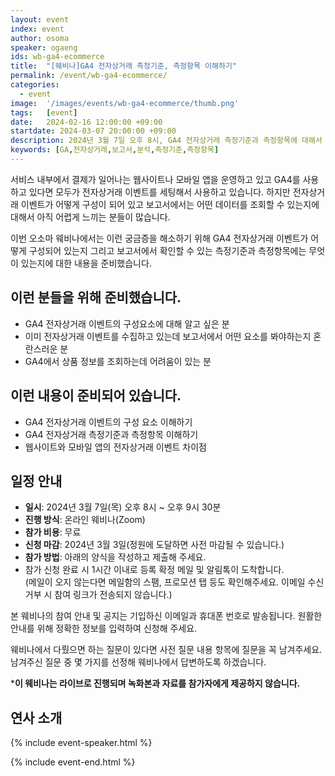 ```yaml
---
layout: event
index: event
author: osoma
speaker: ogaeng
ids: wb-ga4-ecommerce
title:  "[웨비나]GA4 전자상거래 측정기준, 측정항목 이해하기"
permalink: /event/wb-ga4-ecommerce/
categories:
  - event
image:  '/images/events/wb-ga4-ecommerce/thumb.png'
tags:   [event]
date:   2024-02-16 12:00:00 +09:00
startdate: 2024-03-07 20:00:00 +09:00
description: 2024년 3월 7일 오후 8시, GA4 전자상거래 측정기준과 측정항목에 대해서 알려드립니다.
keywords: [GA,전자상거래,보고서,분석,측정기준,측정항목]
---
```


서비스 내부에서 결제가 일어나는 웹사이트나 모바일 앱을 운영하고 있고 GA4를 사용하고 있다면 모두가 전자상거래 이벤트를 세팅해서 사용하고 있습니다. 하지만 전자상거래 이벤트가 어떻게 구성이 되어 있고 보고서에서는 어떤 데이터를 조회할 수 있는지에 대해서 아직 어렵게 느끼는 분들이 많습니다.

이번 오소마 웨비나에서는 이런 궁금증을 해소하기 위해 GA4 전자상거래 이벤트가 어떻게 구성되어 있는지 그리고 보고서에서 확인할 수 있는 측정기준과 측정항목에는 무엇이 있는지에 대한 내용을 준비했습니다.

## 이런 분들을 위해 준비했습니다.

- GA4 전자상거래 이벤트의 구성요소에 대해 알고 싶은 분
- 이미 전자상거래 이벤트를 수집하고 있는데 보고서에서 어떤 요소를 봐야하는지 혼란스러운 분
- GA4에서 상품 정보를 조회하는데 어려움이 있는 분

## 이런 내용이 준비되어 있습니다.

- GA4 전자상거래 이벤트의 구성 요소 이해하기
- GA4 전자상거래 측정기준과 측정항목 이해하기
- 웹사이트와 모바일 앱의 전자상거래 이벤트 차이점

## 일정 안내

- **일시**: 2024년 3월 7일(목) 오후 8시 ~ 오후 9시 30분
- **진행 방식**: 온라인 웨비나(Zoom)
- **참가 비용**: 무료
- **신청 마감**: 2024년 3월 3일(정원에 도달하면 사전 마감될 수 있습니다.)
- **참가 방법**: 아래의 양식을 작성하고 제출해 주세요.
- 참가 신청 완료 시 1시간 이내로 등록 확정 메일 및 알림톡이 도착합니다.<br>(메일이 오지 않는다면 메일함의 스팸, 프로모션 탭 등도 확인해주세요. 이메일 수신거부 시 참여 링크가 전송되지 않습니다.)

본 웨비나의 참여 안내 및 공지는 기입하신 이메일과 휴대폰 번호로 발송됩니다. 원활한 안내를 위해 정확한 정보를 입력하여 신청해 주세요.

웨비나에서 다뤘으면 하는 질문이 있다면 사전 질문 내용 항목에 질문을 꼭 남겨주세요. 남겨주신 질문 중 몇 가지를 선정해 웨비나에서 답변하도록 하겠습니다.

***이 웨비나는 라이브로 진행되며 녹화본과 자료를 참가자에게 제공하지 않습니다.**

## 연사 소개

{% include event-speaker.html %}

{% include event-end.html %}